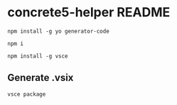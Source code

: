 # concrete5-helper README
`npm install -g yo generator-code`

`npm i`

`npm install -g vsce`

## Generate .vsix
`vsce package`